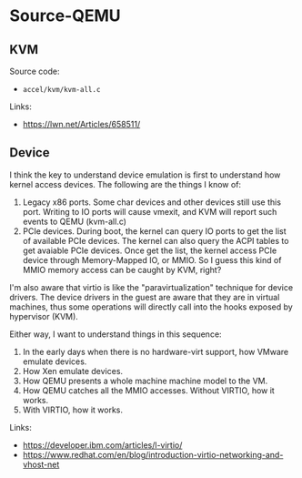 # Source-QEMU


## KVM

Source code:

- `accel/kvm/kvm-all.c`

Links:

- https://lwn.net/Articles/658511/


## Device

I think the key to understand device emulation is first
to understand how kernel access devices.
The following are the things I know of:
1) Legacy x86 ports. Some char devices and other devices still use this port.
Writing to IO ports will cause vmexit, and KVM will report such events to QEMU (kvm-all.c)
2) PCIe devices. During boot, the kernel can query IO ports to get the list of available PCIe devices.
The kernel can also query the ACPI tables to get avaiable PCIe devices.
Once get the list, the kernel access PCIe device through Memory-Mapped IO, or MMIO.
So I guess this kind of MMIO memory access can be caught by KVM, right?

I'm also aware that virtio is like the "paravirtualization" technique for device drivers.
The device drivers in the guest are aware that they are in virtual machines, thus some operations
will directly call into the hooks exposed by hypervisor (KVM).

Either way, I want to understand things in this sequence:

1) In the early days when there is no hardware-virt support, how VMware emulate devices.
2) How Xen emulate devices.
3) How QEMU presents a whole machine machine model to the VM.
4) How QEMU catches all the MMIO accesses. Without VIRTIO, how it works.
5) With VIRTIO, how it works.

Links:

- https://developer.ibm.com/articles/l-virtio/
- https://www.redhat.com/en/blog/introduction-virtio-networking-and-vhost-net
